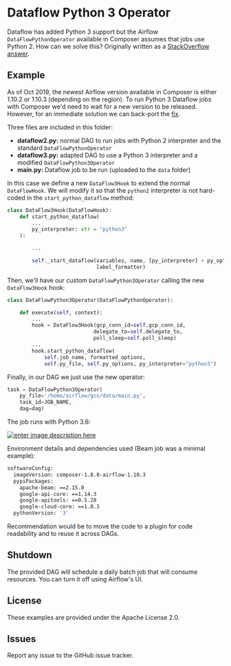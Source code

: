 # Dataflow Python 3 Operator

Dataflow has added Python 3 support but the Airflow `DataFlowPythonOperator` available in Composer assumes that jobs use Python 2. How can we solve this? Originally written as a [StackOverflow answer](https://stackoverflow.com/a/58631655/6121516).

## Example

As of Oct 2019, the newest Airflow version available in Composer is either 1.10.2 or 1.10.3 (depending on the region). To run Python 3 Dataflow jobs with Composer we'd need to wait for a new version to be released. However, for an immediate solution we can back-port the [fix][1].

Three files are included in this folder:

* **dataflow2.py:** normal DAG to run jobs with Python 2 interpreter and the standard `DataFlowPythonOperator`
* **dataflow3.py:** adapted DAG to use a Python 3 interpreter and a modified `DataFlowPython3Operator`
* **main.py:** Dataflow job to be run (uploaded to the `data` folder)

In this case we define a new `DataFlow3Hook` to extend the normal `DataFlowHook`. We will modify it so that the `python2` interpreter is not hard-coded in the `start_python_dataflow` method:

```python
class DataFlow3Hook(DataFlowHook):
    def start_python_dataflow(
        ...
        py_interpreter: str = "python3"
    ):

        ...

        self._start_dataflow(variables, name, [py_interpreter] + py_options + [dataflow],
                             label_formatter)
```

Then, we'll have our custom `DataFlowPython3Operator` calling the new `DataFlow3Hook` hook:

```python
class DataFlowPython3Operator(DataFlowPythonOperator):

    def execute(self, context):
        ...
        hook = DataFlow3Hook(gcp_conn_id=self.gcp_conn_id,
                            delegate_to=self.delegate_to,
                            poll_sleep=self.poll_sleep)
        ...
        hook.start_python_dataflow(
            self.job_name, formatted_options,
            self.py_file, self.py_options, py_interpreter="python3")
```

Finally, in our DAG we just use the new operator:

```python
task = DataFlowPython3Operator(
    py_file='/home/airflow/gcs/data/main.py',
    task_id=JOB_NAME,
    dag=dag)
```

The job runs with Python 3.6:

[![enter image description here][2]][2]

Environment details and dependencies used (Beam job was a minimal example):

```bash
softwareConfig:
  imageVersion: composer-1.8.0-airflow-1.10.3
  pypiPackages:
    apache-beam: ==2.15.0
    google-api-core: ==1.14.3
    google-apitools: ==0.5.28
    google-cloud-core: ==1.0.3
  pythonVersion: '3'
```

Recommendation would be to move the code to a plugin for code readability and to reuse it across DAGs.


  [1]: https://github.com/apache/airflow/pull/5602
  [2]: https://i.stack.imgur.com/boRC0.png

## Shutdown

The provided DAG will schedule a daily batch job that will consume resources. You can turn it off using Airflow's UI.

## License

These examples are provided under the Apache License 2.0.

## Issues

Report any issue to the GitHub issue tracker.
